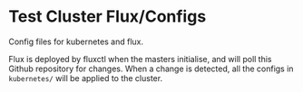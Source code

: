 # Test Cluster Flux/Configs

Config files for kubernetes and flux.

Flux is deployed by fluxctl when the masters initialise, and will poll this Github repository for
changes. When a change is detected, all the configs in `kubernetes/` will be applied to the cluster.
